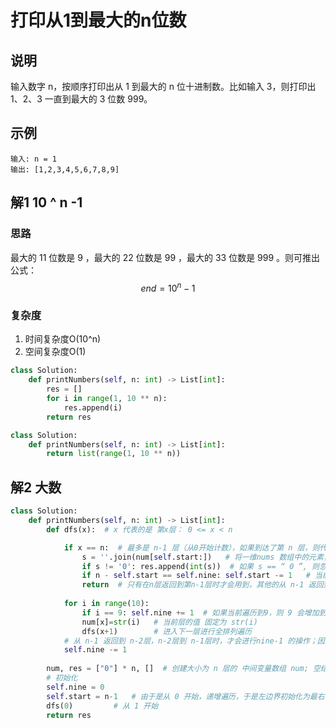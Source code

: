 # 打印从1到最大的n位数

## 说明
输入数字 n，按顺序打印出从 1 到最大的 n 位十进制数。比如输入 3，则打印出 1、2、3 一直到最大的 3 位数 999。

## 示例
```
输入: n = 1
输出: [1,2,3,4,5,6,7,8,9]
```

## 解1 10 ^ n -1

### 思路

最大的 11 位数是 9 ，最大的 22 位数是 99 ，最大的 33 位数是 999 。则可推出公式：
$$end = 10 ^ n - 1$$

### 复杂度
1. 时间复杂度O(10^n)
2. 空间复杂度O(1)

```python
class Solution:
    def printNumbers(self, n: int) -> List[int]:
        res = []
        for i in range(1, 10 ** n):
            res.append(i)
        return res
```

```python
class Solution:
    def printNumbers(self, n: int) -> List[int]:
        return list(range(1, 10 ** n))
```

## 解2 大数

```python
class Solution:
    def printNumbers(self, n: int) -> List[int]:
        def dfs(x):  # x 代表的是 第x层： 0 <= x < n

            if x == n:  # 最多是 n-1 层（从0开始计数），如果到达了第 n 层，则代表可以返回
                s = ''.join(num[self.start:])   # 将一维nums 数组中的元素，从左边界start开始拼接成字符串 s
                if s != '0': res.append(int(s))  # 如果 s == “ 0 ”, 则忽略；否则将其append 到结果数组res中
                if n - self.start == self.nine: self.start -= 1   # 当前满足边界向前的公式，n- start== nine(nine: s中9的数量)，则左边界左移一步。
                return  # 只有在n层返回到第n-1层时才会用到，其他的从 n-1 返回到 n-2层 不是通过这个路径，而是执行完最后一行，默认return
            
            for i in range(10):
                if i == 9: self.nine += 1  # 如果当前遍历到9，则 9 会增加到字符串中，于是nine 加 1
                num[x]=str(i)   # 当前层的值 固定为 str(i)
                dfs(x+1)        # 进入下一层进行全排列遍历
            # 从 n-1 返回到 n-2层，n-2层到 n-1层时，才会进行nine-1 的操作；因为从 n层返回到 n-1层并没有增加数字的操作，只有拼接 
            self.nine -= 1
        
        num, res = ["0"] * n, []  # 创建大小为 n 层的 中间变量数组 num; 空结果数组res
        # 初始化 
        self.nine = 0
        self.start = n-1   # 由于是从 0 开始，递增遍历，于是左边界初始化为最右 ,即 n-1
        dfs(0)         # 从 1 开始
        return res
```